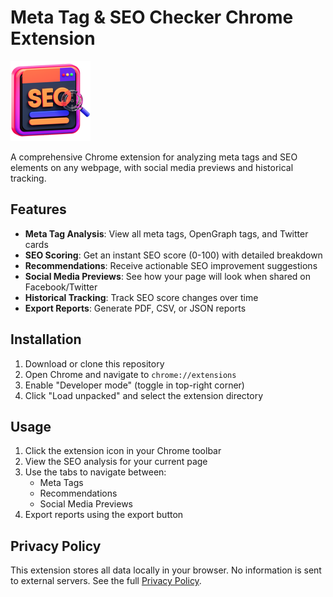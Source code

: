 # Meta Tag & SEO Checker Chrome Extension

![Extension Screenshot](icons/icon128.png)

A comprehensive Chrome extension for analyzing meta tags and SEO elements on any webpage, with social media previews and historical tracking.

## Features

- **Meta Tag Analysis**: View all meta tags, OpenGraph tags, and Twitter cards
- **SEO Scoring**: Get an instant SEO score (0-100) with detailed breakdown
- **Recommendations**: Receive actionable SEO improvement suggestions
- **Social Media Previews**: See how your page will look when shared on Facebook/Twitter
- **Historical Tracking**: Track SEO score changes over time
- **Export Reports**: Generate PDF, CSV, or JSON reports

## Installation

1. Download or clone this repository
2. Open Chrome and navigate to `chrome://extensions`
3. Enable "Developer mode" (toggle in top-right corner)
4. Click "Load unpacked" and select the extension directory

## Usage

1. Click the extension icon in your Chrome toolbar
2. View the SEO analysis for your current page
3. Use the tabs to navigate between:
   - Meta Tags
   - Recommendations
   - Social Media Previews
4. Export reports using the export button

## Privacy Policy

This extension stores all data locally in your browser. No information is sent to external servers. See the full [Privacy Policy](https://shahidifraheem.github.io/Meta-Tag-and-SEO-Checker-Extension/privacy-policy.html).